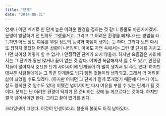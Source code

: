 ```yaml
---
title: "단계"
date: "2014-08-31"
---
```


언제나 어떤 계기로 한 단계 높은 어려운 환경을 접하는 것 같다. 동물도 마찬가지겠지. 문명이 발달하기 전 인류도 그랬을거고. 그리고 그 어려운 환경을 헤쳐나가는 방법을 터득하면 어느 정도 여유를 부릴 정도의 능력과 마음이 생기는 듯 하다. 그러다 보면 다시 또 접하지 못했던 어려운 상황이 나타난다. 아마도 자연 속에서는 그런 몇 단계를 거치고 나면 더이상 어떻게 할 수 없거나 안정적인 단계가 되지 않을까. 하지만 요즘같은 사회에서는 그 단계가 훨씬 많거나 끝이 없는 것 같다. 어쩌면 복잡해져서 일 수도 있고, 안전장치들이 많아져서 중요한 단계 사이사이에 단계들이 더 많이 생겨서 일 수도 있다. 하지만 대부분 사람들에게는 그 작은 단계들도 넘기 힘든 것들이라 생각되고, 그래서 더 어려운 삶이 되었을 수도 있겠다. (하지만 어쩌면 그 단계가 잘게 쪼개졌기 때문에 다수가 어느 정도 행복한 것 일수도 있다) 어쨌건 넘어서야만 다시 여유를 부릴 수 있는 단계가 될 것이다. 문제는 난 어려운 환경이 닥치기 전 준비하는 것에 늘 게으르다는 것이다. 하지만 결국 넘어서야만 한다. 그리고 끝이 있기를 빈다.

크라잉넛이 그랬다. 이것이 인생이라고. 청춘의 불꽃도 아직 남아있다.
